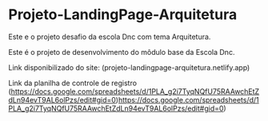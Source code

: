 # Projeto-LandingPage-Arquitetura
Este e o projeto desafio da escola Dnc com tema Arquitetura.

Este é o projeto de desenvolvimento do môdulo base da Escola Dnc.

Link disponibilizado do site: (projeto-landingpage-arquitetura.netlify.app)

Link da planilha de controle de registro (https://docs.google.com/spreadsheets/d/1PLA_g2i7TyqNQfU75RAAwchEtZdLn94evT9AL6olPzs/edit#gid=0)https://docs.google.com/spreadsheets/d/1PLA_g2i7TyqNQfU75RAAwchEtZdLn94evT9AL6olPzs/edit#gid=0)

